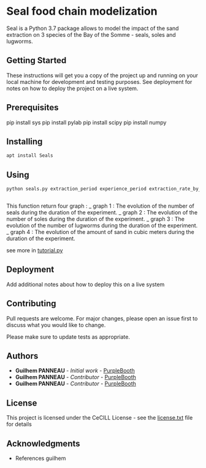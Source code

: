# Seal food chain modelization

Seal is a Python 3.7 package allows to model the impact of the sand extraction on 3 species of the Bay of the Somme - seals, soles and lugworms.

## Getting Started

These instructions will get you a copy of the project up and running on your local machine for development and testing purposes. See deployment for notes on how to deploy the project on a live system.

## Prerequisites

pip install sys
pip install pylab
pip install scipy
pip install numpy


## Installing

```bash
apt install Seals
```

## Using

```bash
python seals.py extraction_period experience_period extraction_rate_by_year 
```

```Python

```

This function return four graph :
_ graph 1 : The evolution of the number of seals during the duration of the experiment.
_ graph 2 : The evolution of the number of soles during the duration of the experiment.
_ graph 3 : The evolution of the number of lugworms during the duration of the experiment.
_ graph 4 : The evolution of the amount of sand in cubic meters during the duration of the experiment.

see more in [tutorial.py](tutorial.py)


## Deployment

Add additional notes about how to deploy this on a live system

## Contributing

Pull requests are welcome. For major changes, please open an issue first to discuss what you would like to change.

Please make sure to update tests as appropriate.

## Authors

* **Guilhem PANNEAU** - *Initial work* - [PurpleBooth](https://github.com/gpanneau)
* **Guilhem PANNEAU** - *Contributor* - [PurpleBooth](https://github.com/Dikec)
* **Guilhem PANNEAU** - *Contributor* - [PurpleBooth](https://github.com/jonathanlsn)

## License

This project is licensed under the CeCILL License - see the [license.txt](license.txt) file for details

## Acknowledgments

* References guilhem
